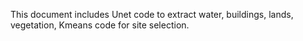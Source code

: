 This document includes Unet code to extract water, buildings, lands, vegetation, Kmeans code for site selection.
